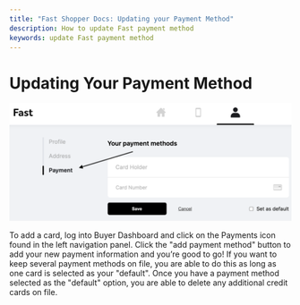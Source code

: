 ```yaml
---
title: "Fast Shopper Docs: Updating your Payment Method"
description: How to update Fast payment method
keywords: update Fast payment method
---
```


# Updating Your Payment Method

<img alt="payment method sidebar option"  src="./images/payment-methods.png">

To add a card, log into Buyer Dashboard and click on the Payments icon found in the left navigation panel. Click the "add payment method" button to add your new payment information and you’re good to go! If you want to keep several payment methods on file, you are able to do this as long as one card is selected as your "default". Once you have a payment method selected as the "default" option, you are able to delete any additional credit cards on file.
